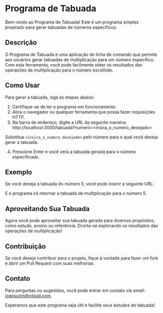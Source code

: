 # Programa de Tabuada

Bem-vindo ao Programa de Tabuada! Este é um programa simples projetado para gerar tabuadas de números específicos.

## Descrição

O Programa de Tabuada é uma aplicação de linha de comando que permite aos usuários gerar tabuadas de multiplicação para um número específico. Com esta ferramenta, você pode facilmente obter os resultados das operações de multiplicação para o número escolhido.

## Como Usar

Para gerar a tabuada, siga as etapas abaixo:

1. Certifique-se de ter o programa em funcionamento.
2. Abra o navegador ou qualquer ferramenta que possa fazer requisições HTTP.
3. Na barra de endereço, digite a URL da seguinte maneira: http://localhost:3000/tabuada?numero=<insira_o_numero_desejado>


Substitua `<insira_o_numero_desejado>` pelo número para o qual você deseja gerar a tabuada.

4. Pressione Enter e você verá a tabuada gerada para o número especificado.

## Exemplo

Se você deseja a tabuada do número 5, você pode inserir a seguinte URL:


E o programa irá retornar a tabuada de multiplicação para o número 5.

## Aproveitando Sua Tabuada

Agora você pode aproveitar sua tabuada gerada para diversos propósitos, como estudo, ensino ou referência. Divirta-se explorando os resultados das operações de multiplicação!

## Contribuição

Se você deseja contribuir para o projeto, fique à vontade para fazer um fork e abrir um Pull Request com suas melhorias.



## Contato

Para perguntas ou sugestões, você pode entrar em contato via email: joaosuzin@icloud.com.

Esperamos que este programa seja útil e facilite seus estudos de tabuada!



